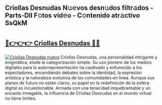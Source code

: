 ## Criollas Desnudas N𝚞𝚎vos desn𝚞dos filtr𝚊dos - Parts-DlI F𝚘tos vid𝚎o - C𝚘ntenido atr𝚊ctivo SsQkM

# <h2><a href="http://mb8jg4.tromn.icu/?c=Criollas+Desnudas">🔗👉👉👉 Criollas Desnudas 🔗🔗</a></h2>

[![Criollas Desnudas nuevo](https://i.imgur.com/pEAQMta.gif)](http://mb8jg4.tromn.icu/?c=Criollas+Desnudas)
Criollas Desnudas, una personalidad intrigante y enigmática, elude la categorización simple. Su uso pionero de los medios digitales para la autorrepresentación ha cautivado y enfurecido a los espectadores, encendiendo debates sobre la identidad, la expresión artística y la naturaleza evolutiva de las comunidades en línea. Aunque sus planes de futuro no están claros, su papel en la redefinición de la esfera digital es incuestionable. Armada con una tenacidad inquebrantable y un encanto innegable, la influencia de Criollas Desnudas en el mundo virtual no tiene límites.
